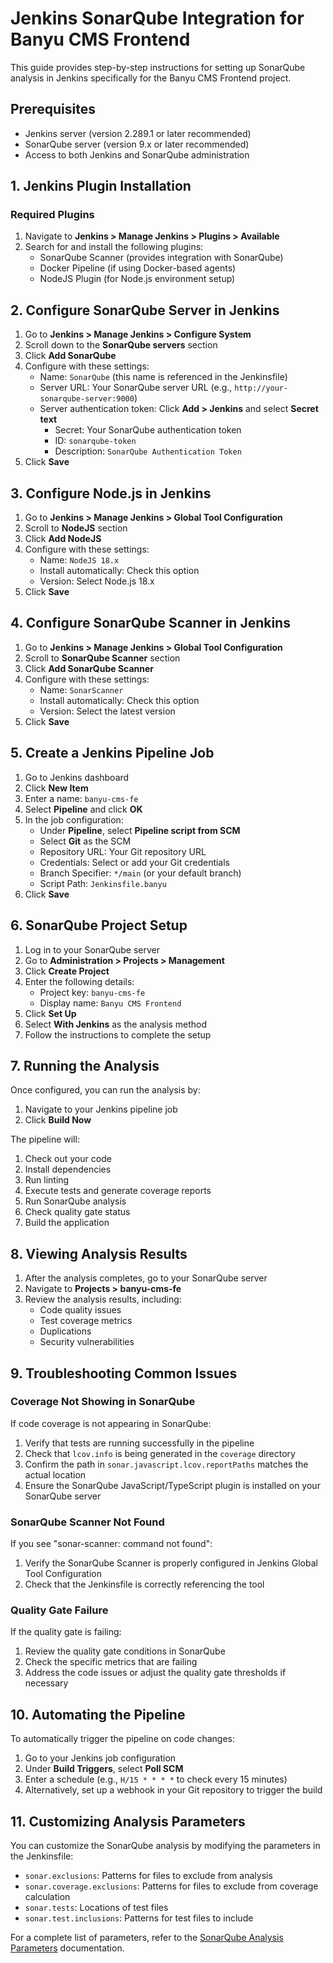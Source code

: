 # Jenkins SonarQube Integration for Banyu CMS Frontend

This guide provides step-by-step instructions for setting up SonarQube analysis in Jenkins specifically for the Banyu CMS Frontend project.

## Prerequisites

- Jenkins server (version 2.289.1 or later recommended)
- SonarQube server (version 9.x or later recommended)
- Access to both Jenkins and SonarQube administration

## 1. Jenkins Plugin Installation

### Required Plugins

1. Navigate to **Jenkins > Manage Jenkins > Plugins > Available**
2. Search for and install the following plugins:
    - SonarQube Scanner (provides integration with SonarQube)
    - Docker Pipeline (if using Docker-based agents)
    - NodeJS Plugin (for Node.js environment setup)

## 2. Configure SonarQube Server in Jenkins

1. Go to **Jenkins > Manage Jenkins > Configure System**
2. Scroll down to the **SonarQube servers** section
3. Click **Add SonarQube**
4. Configure with these settings:
    - Name: `SonarQube` (this name is referenced in the Jenkinsfile)
    - Server URL: Your SonarQube server URL (e.g., `http://your-sonarqube-server:9000`)
    - Server authentication token: Click **Add > Jenkins** and select **Secret text**
        - Secret: Your SonarQube authentication token
        - ID: `sonarqube-token`
        - Description: `SonarQube Authentication Token`
5. Click **Save**

## 3. Configure Node.js in Jenkins

1. Go to **Jenkins > Manage Jenkins > Global Tool Configuration**
2. Scroll to **NodeJS** section
3. Click **Add NodeJS**
4. Configure with these settings:
    - Name: `NodeJS 18.x`
    - Install automatically: Check this option
    - Version: Select Node.js 18.x
5. Click **Save**

## 4. Configure SonarQube Scanner in Jenkins

1. Go to **Jenkins > Manage Jenkins > Global Tool Configuration**
2. Scroll to **SonarQube Scanner** section
3. Click **Add SonarQube Scanner**
4. Configure with these settings:
    - Name: `SonarScanner`
    - Install automatically: Check this option
    - Version: Select the latest version
5. Click **Save**

## 5. Create a Jenkins Pipeline Job

1. Go to Jenkins dashboard
2. Click **New Item**
3. Enter a name: `banyu-cms-fe`
4. Select **Pipeline** and click **OK**
5. In the job configuration:
    - Under **Pipeline**, select **Pipeline script from SCM**
    - Select **Git** as the SCM
    - Repository URL: Your Git repository URL
    - Credentials: Select or add your Git credentials
    - Branch Specifier: `*/main` (or your default branch)
    - Script Path: `Jenkinsfile.banyu`
6. Click **Save**

## 6. SonarQube Project Setup

1. Log in to your SonarQube server
2. Go to **Administration > Projects > Management**
3. Click **Create Project**
4. Enter the following details:
    - Project key: `banyu-cms-fe`
    - Display name: `Banyu CMS Frontend`
5. Click **Set Up**
6. Select **With Jenkins** as the analysis method
7. Follow the instructions to complete the setup

## 7. Running the Analysis

Once configured, you can run the analysis by:

1. Navigate to your Jenkins pipeline job
2. Click **Build Now**

The pipeline will:

1. Check out your code
2. Install dependencies
3. Run linting
4. Execute tests and generate coverage reports
5. Run SonarQube analysis
6. Check quality gate status
7. Build the application

## 8. Viewing Analysis Results

1. After the analysis completes, go to your SonarQube server
2. Navigate to **Projects > banyu-cms-fe**
3. Review the analysis results, including:
    - Code quality issues
    - Test coverage metrics
    - Duplications
    - Security vulnerabilities

## 9. Troubleshooting Common Issues

### Coverage Not Showing in SonarQube

If code coverage is not appearing in SonarQube:

1. Verify that tests are running successfully in the pipeline
2. Check that `lcov.info` is being generated in the `coverage` directory
3. Confirm the path in `sonar.javascript.lcov.reportPaths` matches the actual location
4. Ensure the SonarQube JavaScript/TypeScript plugin is installed on your SonarQube server

### SonarQube Scanner Not Found

If you see "sonar-scanner: command not found":

1. Verify the SonarQube Scanner is properly configured in Jenkins Global Tool Configuration
2. Check that the Jenkinsfile is correctly referencing the tool

### Quality Gate Failure

If the quality gate is failing:

1. Review the quality gate conditions in SonarQube
2. Check the specific metrics that are failing
3. Address the code issues or adjust the quality gate thresholds if necessary

## 10. Automating the Pipeline

To automatically trigger the pipeline on code changes:

1. Go to your Jenkins job configuration
2. Under **Build Triggers**, select **Poll SCM**
3. Enter a schedule (e.g., `H/15 * * * *` to check every 15 minutes)
4. Alternatively, set up a webhook in your Git repository to trigger the build

## 11. Customizing Analysis Parameters

You can customize the SonarQube analysis by modifying the parameters in the Jenkinsfile:

- `sonar.exclusions`: Patterns for files to exclude from analysis
- `sonar.coverage.exclusions`: Patterns for files to exclude from coverage calculation
- `sonar.tests`: Locations of test files
- `sonar.test.inclusions`: Patterns for test files to include

For a complete list of parameters, refer to the [SonarQube Analysis Parameters](https://docs.sonarqube.org/latest/analysis/analysis-parameters/) documentation.
